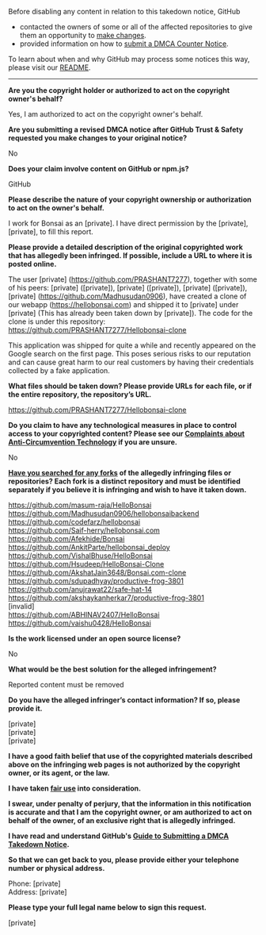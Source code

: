 Before disabling any content in relation to this takedown notice, GitHub
- contacted the owners of some or all of the affected repositories to give them an opportunity to [make changes](https://docs.github.com/en/github/site-policy/dmca-takedown-policy#a-how-does-this-actually-work).
- provided information on how to [submit a DMCA Counter Notice](https://docs.github.com/en/articles/guide-to-submitting-a-dmca-counter-notice).

To learn about when and why GitHub may process some notices this way, please visit our [README](https://github.com/github/dmca/blob/master/README.md#anatomy-of-a-takedown-notice).

---

**Are you the copyright holder or authorized to act on the copyright owner's behalf?**

Yes, I am authorized to act on the copyright owner's behalf.

**Are you submitting a revised DMCA notice after GitHub Trust & Safety requested you make changes to your original notice?**

No

**Does your claim involve content on GitHub or npm.js?**

GitHub

**Please describe the nature of your copyright ownership or authorization to act on the owner's behalf.**

I work for Bonsai as an [private]. I have direct permission by the [private], [private], to fill this report.

**Please provide a detailed description of the original copyrighted work that has allegedly been infringed. If possible, include a URL to where it is posted online.**

The user [private] (https://github.com/PRASHANT7277), together with some of his peers: [private] ([private]), [private] ([private]), [private] ([private]), [private] (https://github.com/Madhusudan0906), have created a clone of our webapp (https://hellobonsai.com) and shipped it to [private] under [private] (This has already been taken down by [private]). The code for the clone is under this repository: https://github.com/PRASHANT7277/Hellobonsai-clone

This application was shipped for quite a while and recently appeared on the Google search on the first page. This poses serious risks to our reputation and can cause great harm to our real customers by having their credentials collected by a fake application.

**What files should be taken down? Please provide URLs for each file, or if the entire repository, the repository’s URL.**

https://github.com/PRASHANT7277/Hellobonsai-clone

**Do you claim to have any technological measures in place to control access to your copyrighted content? Please see our <a href="https://docs.github.com/articles/guide-to-submitting-a-dmca-takedown-notice#complaints-about-anti-circumvention-technology">Complaints about Anti-Circumvention Technology</a> if you are unsure.**

No

**<a href="https://docs.github.com/articles/dmca-takedown-policy#b-what-about-forks-or-whats-a-fork">Have you searched for any forks</a> of the allegedly infringing files or repositories? Each fork is a distinct repository and must be identified separately if you believe it is infringing and wish to have it taken down.**

https://github.com/masum-raja/HelloBonsai  
https://github.com/Madhusudan0906/hellobonsaibackend  
https://github.com/codefarz/hellobonsai  
https://github.com/Saif-herry/hellobonsai.com  
https://github.com/Afekhide/Bonsai  
https://github.com/AnkitParte/hellobonsai_deploy  
https://github.com/VishalBhuse/HelloBonsai  
https://github.com/Hsudeep/HelloBonsai-Clone  
https://github.com/AkshatJain3648/Bonsai.com-clone  
https://github.com/sdupadhyay/productive-frog-3801  
https://github.com/anujrawat22/safe-hat-14  
https://github.com/akshaykanherkar7/productive-frog-3801  
[invalid]  
https://github.com/ABHINAV2407/HelloBonsai  
https://github.com/vaishu0428/HelloBonsai  

**Is the work licensed under an open source license?**

No

**What would be the best solution for the alleged infringement?**

Reported content must be removed

**Do you have the alleged infringer’s contact information? If so, please provide it.**

[private]  
[private]  
[private]  

**I have a good faith belief that use of the copyrighted materials described above on the infringing web pages is not authorized by the copyright owner, or its agent, or the law.**

**I have taken <a href="https://www.lumendatabase.org/topics/22">fair use</a> into consideration.**

**I swear, under penalty of perjury, that the information in this notification is accurate and that I am the copyright owner, or am authorized to act on behalf of the owner, of an exclusive right that is allegedly infringed.**

**I have read and understand GitHub's <a href="https://docs.github.com/articles/guide-to-submitting-a-dmca-takedown-notice/">Guide to Submitting a DMCA Takedown Notice</a>.**

**So that we can get back to you, please provide either your telephone number or physical address.**

Phone: [private]  
Address: [private]  

**Please type your full legal name below to sign this request.**

[private]  
